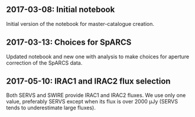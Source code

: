 ## 2017-03-08: Initial notebook

Initial version of the notebook for master-catalogue creation.

## 2017-03-13: Choices for SpARCS

Updated notebook and new one with analysis to make choices for aperture
correction of the SpARCS data.

## 2017-05-10: IRAC1 and IRAC2 flux selection

Both SERVS and SWIRE provide IRAC1 and IRAC2 fluxes. We use only one value,
preferably SERVS except when its flux is over 2000 μJy (SERVS tends to
underestimate large fluxes).
